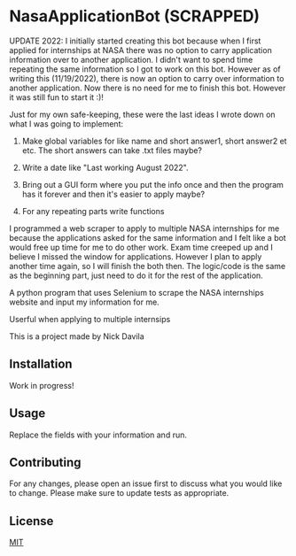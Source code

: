 # NasaApplicationBot (SCRAPPED)

UPDATE 2022: I initially started creating this bot because when I first applied for internships at NASA there was no option to carry application information over to another application. I didn't want to spend time repeating the same information so I got to work on this bot. However as of writing this (11/19/2022), there is now an option to carry over information to another application. Now there is no need for me to finish this bot. However it was still fun to start it :)!

Just for my own safe-keeping, these were the last ideas I wrote down on what I was going to implement:

1. Make global variables for like name and short answer1, short answer2 et etc. The short answers can take .txt files maybe?

2. Write a date like "Last working August 2022". 

3. Bring out a GUI form where you put the info once and then the program has it forever and then it's easier to apply maybe?

4. For any repeating parts write functions


I programmed a web scraper to apply to multiple NASA internships for me because the applications asked for the same information and I felt like a bot would free up time for me to do other work. Exam time creeped up and I believe I missed the window for applications. However I plan to apply another time again, so I will finish the both then. The logic/code is the same as the beginning part, just need to do it for the rest of the application.

A python program that uses Selenium to scrape the NASA internships website and input my information for me.

Userful when applying to multiple internsips

This is a project made by Nick Davila

## Installation

Work in progress!

## Usage

Replace the fields with your information and run.

## Contributing
For any changes, please open an issue first to discuss what you would like to change.
Please make sure to update tests as appropriate.

## License
[MIT](https://choosealicense.com/licenses/mit/)
